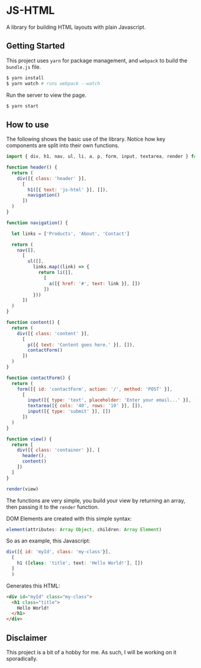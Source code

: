 # JS-HTML

A library for building HTML layouts with plain Javascript.

## Getting Started

This project uses `yarn` for package management, and `webpack` to build the `bundle.js` file.

```bash
$ yarn install
$ yarn watch # runs webpack --watch
```

Run the server to view the page.

``` bash
$ yarn start
```

## How to use

The following shows the basic use of the library. Notice how key components are split into their own functions.

```javascript
import { div, h1, nav, ul, li, a, p, form, input, textarea, render } from './Html'

function header() {
  return (
    div([{ class: 'header' }],
      [
        h1([{ text: 'js-html' }], []),
        navigation()
      ])
  )
}

function navigation() {

  let links = ['Products', 'About', 'Contact']

  return (
    nav([],
      [
        ul([],
          links.map((link) => {
            return li([],
              [
                a([{ href: '#', text: link }], [])
              ])
          }))
      ])
  )
}

function content() {
  return (
    div([{ class: 'content' }],
      [
        p([{ text: 'Content goes here.' }], []),
        contactForm()
      ])
  )
}

function contactForm() {
  return (
    form([{ id: 'contactForm', action: '/', method: 'POST' }],
      [
        input([{ type: 'text', placeholder: 'Enter your email...' }], []),
        textarea([{ cols: '40', rows: '10' }], []),
        input([{ type: 'submit' }], [])
      ])
  )
}

function view() {
  return [
    div([{ class: 'container' }], [
      header(),
      content()
    ])
  ]
}

render(view)

```

The functions are very simple, you build your view by returning an array, then passing it to the `render` function.

DOM Elements are created with this simple syntax:

```javascript
element(attributes: Array Object, children: Array Element)
```

So as an example, this Javascript:

```javascript
div([{ id: 'myId', class: 'my-class'}], 
  [
    h1 ([class: 'title', text: 'Hello World!'], [])
  ]
  )
```

Generates this HTML:

```html
<div id="myId" class="my-class">
  <h1 class="title">
    Hello World!
  </h1>
</div>
```

## Disclaimer

This project is a bit of a hobby for me. As such, I will be working on it sporadically.